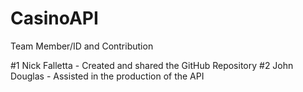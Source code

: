 # CasinoAPI

Team Member/ID and Contribution

#1 Nick Falletta - Created and shared the GitHub Repository
#2 John Douglas - Assisted in the production of the API
